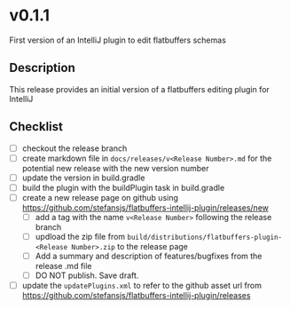 # v0.1.1

First version of an IntelliJ plugin to edit flatbuffers schemas

## Description

This release provides an initial version of a flatbuffers editing plugin for IntelliJ

## Checklist

- [ ] checkout the release branch
- [ ] create markdown file in `docs/releases/v<Release Number>.md` for the potential new release with the new version
 number
- [ ] update the version in build.gradle
- [ ] build the plugin with the buildPlugin task in build.gradle
- [ ] create a new release page on github using https://github.com/stefansjs/flatbuffers-intellij-plugin/releases/new
  - [ ] add a tag with the name `v<Release Number>` following the release branch
  - [ ] updload the zip file from `build/distributions/flatbuffers-plugin-<Release Number>.zip` to the release page
  - [ ] Add a summary and description of features/bugfixes from the release .md file
  - [ ] DO NOT publish. Save draft.
- [ ] update the `updatePlugins.xml` to refer to the github asset url from 
      https://github.com/stefansjs/flatbuffers-intellij-plugin/releases 
